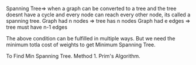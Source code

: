 Spanning Tree=> when a graph can be converted to a tree and the tree doesnt have a cycle and every node can reach every other node, its called a spanning tree.
Graph had n nodes => tree has n nodes
Graph had e edges => tree must have n-1 edges

The above condition can be fulfilled in multiple ways. But we need the minimum totla cost of weights to get Minimum Spanning Tree.

To Find Min Spanning Tree.
Method 1. Prim's Algorithm.
